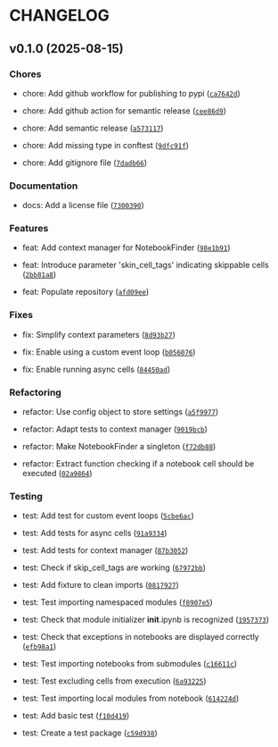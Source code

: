 # CHANGELOG


## v0.1.0 (2025-08-15)

### Chores

* chore: Add github workflow for publishing to pypi ([`ca7642d`](https://github.com/shirte/impynb/commit/ca7642df64ba005bd9009fe6a50c192f08caad3b))

* chore: Add github action for semantic release ([`cee86d9`](https://github.com/shirte/impynb/commit/cee86d9bf80aff4d4eee331d60a002bba8ccb035))

* chore: Add semantic release ([`a573117`](https://github.com/shirte/impynb/commit/a5731177cf72bcb0f567c815014e23efaa61df86))

* chore: Add missing type in conftest ([`9dfc91f`](https://github.com/shirte/impynb/commit/9dfc91f6d7d0b3649f0226900aed181a49c892e6))

* chore: Add gitignore file ([`7dadb66`](https://github.com/shirte/impynb/commit/7dadb66b97b4745a8b44c3eb5b694c58680579b7))

### Documentation

* docs: Add a license file ([`7300390`](https://github.com/shirte/impynb/commit/730039063fe86cbb64c0586a838f2e3dbe754791))

### Features

* feat: Add context manager for NotebookFinder ([`98e1b91`](https://github.com/shirte/impynb/commit/98e1b91c71b654d54d85f2676047a9ac00a216f1))

* feat: Introduce parameter 'skin_cell_tags' indicating skippable cells ([`2bb81a8`](https://github.com/shirte/impynb/commit/2bb81a8a4403b9db79523ad1965089cba8131031))

* feat: Populate repository ([`afd09ee`](https://github.com/shirte/impynb/commit/afd09ee9d12b9eb171aa750066a4c71c7817856b))

### Fixes

* fix: Simplify context parameters ([`8d93b27`](https://github.com/shirte/impynb/commit/8d93b278771733c998e9ff3a3c79fbec0e4971ab))

* fix: Enable using a custom event loop ([`b056076`](https://github.com/shirte/impynb/commit/b056076ca45f7a45387816a7ff271d22ee1d8b64))

* fix: Enable running async cells ([`84450ad`](https://github.com/shirte/impynb/commit/84450ad7c4e5583354831fe6fd9904acdbfb35d8))

### Refactoring

* refactor: Use config object to store settings ([`a5f9977`](https://github.com/shirte/impynb/commit/a5f997714ab2110868371b34d44d072c788987be))

* refactor: Adapt tests to context manager ([`9019bcb`](https://github.com/shirte/impynb/commit/9019bcbb2f798b861597b082dd961bb23ea06e4c))

* refactor: Make NotebookFinder a singleton ([`f72db88`](https://github.com/shirte/impynb/commit/f72db88e6d777825093d67fdc86d103826194a84))

* refactor: Extract function checking if a notebook cell should be executed ([`02a9864`](https://github.com/shirte/impynb/commit/02a986491276467ac116143008f3f8c19076e208))

### Testing

* test: Add test for custom event loops ([`5cbe6ac`](https://github.com/shirte/impynb/commit/5cbe6ac484dbd3b5e21b6b203efc7ec54d193a4a))

* test: Add tests for async cells ([`91a9334`](https://github.com/shirte/impynb/commit/91a9334ae5317c73e986f6da9fde842ff2a5c6df))

* test: Add tests for context manager ([`87b3052`](https://github.com/shirte/impynb/commit/87b30526a8e42294279ef8685d5c7016e335bb96))

* test: Check if skip_cell_tags are working ([`67972bb`](https://github.com/shirte/impynb/commit/67972bb80dd16ad489030bb1ae76c454fa90d326))

* test: Add fixture to clean imports ([`0817927`](https://github.com/shirte/impynb/commit/08179276fcf24ea749bb8d06b2e107a3bfc0e893))

* test: Test importing namespaced modules ([`f8907e5`](https://github.com/shirte/impynb/commit/f8907e530791fa9ddd8461542e43a929d6fc12b2))

* test: Check that module initializer __init__.ipynb is recognized ([`1957373`](https://github.com/shirte/impynb/commit/19573733b88aa69eb2dff2391e1beac3d9cd2ab7))

* test: Check that exceptions in notebooks are displayed correctly ([`efb98a1`](https://github.com/shirte/impynb/commit/efb98a1628d9383af72b9b0b73587618a40cdbe6))

* test: Test importing notebooks from submodules ([`c16611c`](https://github.com/shirte/impynb/commit/c16611cc5f72babc3948f8dde0abe2a66c2276ad))

* test: Test excluding cells from execution ([`6a93225`](https://github.com/shirte/impynb/commit/6a93225976a8c038ec69d5d35e76949cfe81a673))

* test: Test importing local modules from notebook ([`614224d`](https://github.com/shirte/impynb/commit/614224d4aac357f69cc6ac11a555487f87cf572d))

* test: Add basic test ([`f10d419`](https://github.com/shirte/impynb/commit/f10d419732c3a2ec85b0ae2970e8e93bfb85e9de))

* test: Create a test package ([`c59d938`](https://github.com/shirte/impynb/commit/c59d938b3aa29067cc6e9e2c2aaf5bf2193b979e))
